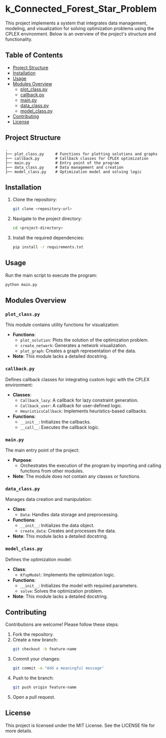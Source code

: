 # k_Connected_Forest_Star_Problem

This project implements a system that integrates data management, modeling, and visualization for solving optimization problems using the CPLEX environment. Below is an overview of the project's structure and functionality.

## Table of Contents
- [Project Structure](#project-structure)
- [Installation](#installation)
- [Usage](#usage)
- [Modules Overview](#modules-overview)
  - [plot_class.py](#plot_classpy)
  - [callback.py](#callbackpy)
  - [main.py](#mainpy)
  - [data_class.py](#data_classpy)
  - [model_class.py](#model_classpy)
- [Contributing](#contributing)
- [License](#license)

## Project Structure
```
.
├── plot_class.py     # Functions for plotting solutions and graphs
├── callback.py       # Callback classes for CPLEX optimization
├── main.py           # Entry point of the program
├── data_class.py     # Data management and creation
├── model_class.py    # Optimization model and solving logic
```

## Installation
1. Clone the repository:
   ```bash
   git clone <repository-url>
   ```
2. Navigate to the project directory:
   ```bash
   cd <project-directory>
   ```
3. Install the required dependencies:
   ```bash
   pip install -r requirements.txt
   ```

## Usage
Run the main script to execute the program:
```bash
python main.py
```

## Modules Overview

### `plot_class.py`
This module contains utility functions for visualization:
- **Functions**:
  - `plot_solution`: Plots the solution of the optimization problem.
  - `create_network`: Generates a network visualization.
  - `plot_graph`: Creates a graph representation of the data.
- **Note**: This module lacks a detailed docstring.

### `callback.py`
Defines callback classes for integrating custom logic with the CPLEX environment:
- **Classes**:
  - `Callback_lazy`: A callback for lazy constraint generation.
  - `Callback_user`: A callback for user-defined logic.
  - `HeuristicsCallback`: Implements heuristics-based callbacks.
- **Functions**:
  - `__init__`: Initializes the callbacks.
  - `__call__`: Executes the callback logic.

### `main.py`
The main entry point of the project:
- **Purpose**:
  - Orchestrates the execution of the program by importing and calling functions from other modules.
- **Note**: The module does not contain any classes or functions.

### `data_class.py`
Manages data creation and manipulation:
- **Class**:
  - `Data`: Handles data storage and preprocessing.
- **Functions**:
  - `__init__`: Initializes the data object.
  - `create_data`: Creates and processes the data.
- **Note**: This module lacks a detailed docstring.

### `model_class.py`
Defines the optimization model:
- **Class**:
  - `KfspModel`: Implements the optimization logic.
- **Functions**:
  - `__init__`: Initializes the model with required parameters.
  - `solve`: Solves the optimization problem.
- **Note**: This module lacks a detailed docstring.

## Contributing
Contributions are welcome! Please follow these steps:
1. Fork the repository.
2. Create a new branch:
   ```bash
   git checkout -b feature-name
   ```
3. Commit your changes:
   ```bash
   git commit -m "Add a meaningful message"
   ```
4. Push to the branch:
   ```bash
   git push origin feature-name
   ```
5. Open a pull request.

## License
This project is licensed under the MIT License. See the LICENSE file for more details.

